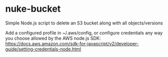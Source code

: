 # nuke-bucket
Simple Node.js script to delete an S3 bucket along with all objects/versions

Add a configured profile in ~/.aws/config, or configure credentials any way you choose allowed by the AWS node.js SDK:
https://docs.aws.amazon.com/sdk-for-javascript/v2/developer-guide/setting-credentials-node.html
